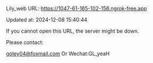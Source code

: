 Lily_web URL: https://1047-61-165-102-156.ngrok-free.app

Updated at: 2024-12-08 15:40:44

If you cannot open this URL, the server might be down.

Please contact: 

goley04@foxmail.com Or Wechat:GL_yeaH